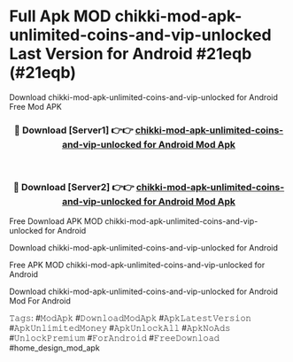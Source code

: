 # Full Apk MOD chikki-mod-apk-unlimited-coins-and-vip-unlocked Last Version for Android #21eqb (#21eqb)
Download chikki-mod-apk-unlimited-coins-and-vip-unlocked for Android Free Mod APK

<div align="center">
<h3>🔴 Download [Server1] 👉👉 <a href="https://app.mediaupload.pro?title=chikki-mod-apk-unlimited-coins-and-vip-unlocked&ref=15F">chikki-mod-apk-unlimited-coins-and-vip-unlocked for Android Mod Apk</a></h3><br>

<h3>🔴 Download [Server2] 👉👉 <a href="https://app.mediaupload.pro?title=chikki-mod-apk-unlimited-coins-and-vip-unlocked&ref=15F">chikki-mod-apk-unlimited-coins-and-vip-unlocked for Android Mod Apk</a></h3>
</div>


Free Download APK MOD chikki-mod-apk-unlimited-coins-and-vip-unlocked for Android

Download chikki-mod-apk-unlimited-coins-and-vip-unlocked for Android 

Free APK MOD chikki-mod-apk-unlimited-coins-and-vip-unlocked for Android 

Download chikki-mod-apk-unlimited-coins-and-vip-unlocked for Android Mod For Android

𝚃𝚊𝚐𝚜: #𝙼𝚘𝚍𝙰𝚙𝚔 #𝙳𝚘𝚠𝚗𝚕𝚘𝚊𝚍𝙼𝚘𝚍𝙰𝚙𝚔 #𝙰𝚙𝚔𝙻𝚊𝚝𝚎𝚜𝚝𝚅𝚎𝚛𝚜𝚒𝚘𝚗 #𝙰𝚙𝚔𝚄𝚗𝚕𝚒𝚖𝚒𝚝𝚎𝚍𝙼𝚘𝚗𝚎𝚢 #𝙰𝚙𝚔𝚄𝚗𝚕𝚘𝚌𝚔𝙰𝚕𝚕 #𝙰𝚙𝚔𝙽𝚘𝙰𝚍𝚜 #𝚄𝚗𝚕𝚘𝚌𝚔𝙿𝚛𝚎𝚖𝚒𝚞𝚖 #𝙵𝚘𝚛𝙰𝚗𝚍𝚛𝚘𝚒𝚍 #𝙵𝚛𝚎𝚎𝙳𝚘𝚠𝚗𝚕𝚘𝚊𝚍 #home_design_mod_apk